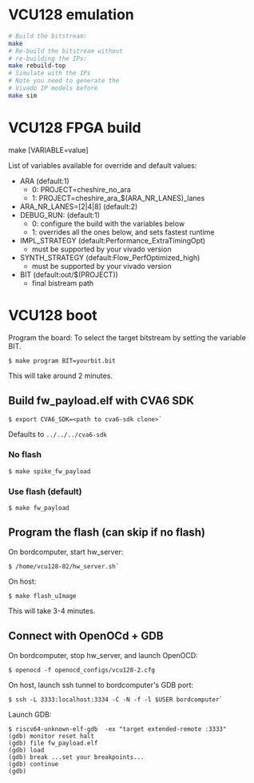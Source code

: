 # VCU128 emulation

```bash
# Build the bitstream:
make
# Re-build the bitstream without
# re-building the IPs:
make rebuild-top
# Simulate with the IPs
# Note you need to generate the
# Vivado IP models before
make sim
```

# VCU128 FPGA build
make [VARIABLE=value]

List of variables available for override and default values:
- ARA (default:1)
    - 0: PROJECT=cheshire_no_ara
    - 1: PROJECT=cheshire_ara_$(ARA_NR_LANES)_lanes 
- ARA_NR_LANES=[2|4|8] (default:2)
- DEBUG_RUN: (default:1)
    - 0: configure the build with the variables below
    - 1: overrides all the ones below, and sets fastest runtime
- IMPL_STRATEGY (default:Performance_ExtraTimingOpt)
    - must be supported by your vivado version
- SYNTH_STRATEGY (default:Flow_PerfOptimized_high)
    - must be supported by your vivado version
- BIT (default:out/$(PROJECT))
    - final bistream path

# VCU128 boot
Program the board:
To select the target bitstream by setting the variable BIT.

````console
$ make program BIT=yourbit.bit
````
This will take around 2 minutes.

## Build fw_payload.elf with CVA6 SDK
````console
$ export CVA6_SDK=<path to cva6-sdk clone>`
````
Defaults to `../../../cva6-sdk`

### No flash
````console
$ make spike_fw_payload
````

### Use flash (default)
````console
$ make fw_payload
````

## Program the flash (can skip if no flash)
On bordcomputer, start hw_server:
````console
$ /home/vcu128-02/hw_server.sh`
````

On host: 
````console
$ make flash_uImage
````
This will take 3-4 minutes.

## Connect with OpenOCd + GDB
On bordcomputer, stop hw_server, and launch OpenOCD:
````console
$ openocd -f openocd_configs/vcu128-2.cfg
````

On host, launch ssh tunnel to bordcomputer's GDB port: 
````console
$ ssh -L 3333:localhost:3334 -C -N -f -l $USER bordcomputer`
````

Launch GDB:
````console
$ riscv64-unknown-elf-gdb  -ex "target extended-remote :3333" 
(gdb) monitor reset halt
(gdb) file fw_payload.elf
(gdb) load
(gdb) break ...set your breakpoints...
(gdb) continue
(gdb) 
````


